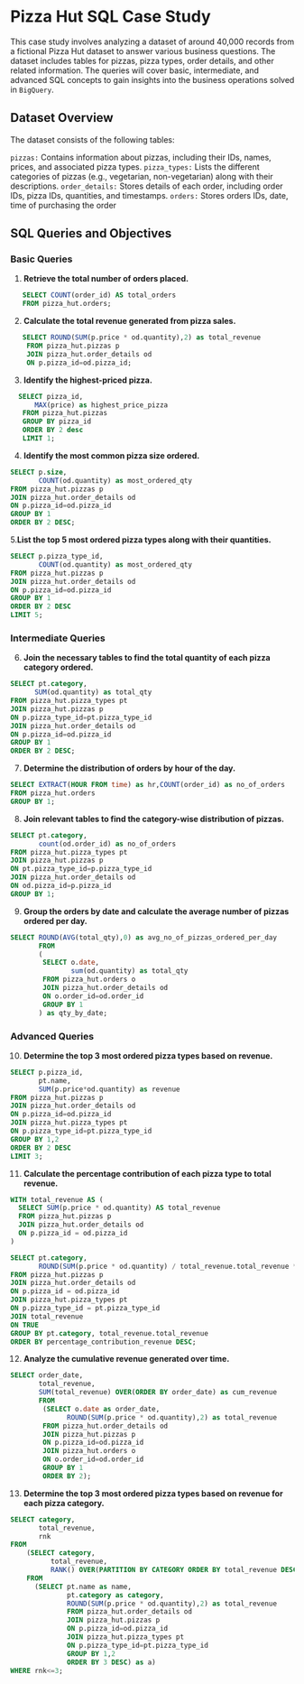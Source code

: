 # **Pizza Hut SQL Case Study**
This case study involves analyzing a dataset of around 40,000 records from a fictional Pizza Hut dataset to answer various business questions. The dataset includes tables for pizzas, pizza types, order details, and other related information. The queries will cover basic, intermediate, and advanced SQL concepts to gain insights into the business operations solved in `BigQuery`.

## **Dataset Overview**
The dataset consists of the following tables:

`pizzas:` Contains information about pizzas, including their IDs, names, prices, and associated pizza types.
`pizza_types:` Lists the different categories of pizzas (e.g., vegetarian, non-vegetarian) along with their descriptions.
`order_details:` Stores details of each order, including order IDs, pizza IDs, quantities, and timestamps.
`orders:` Stores orders IDs, date, time of purchasing the order

## **SQL Queries and Objectives**
### **Basic Queries**
1. **Retrieve the total number of orders placed.**
```sql
   SELECT COUNT(order_id) AS total_orders 
   FROM pizza_hut.orders;
```
2. **Calculate the total revenue generated from pizza sales.**
```sql
   SELECT ROUND(SUM(p.price * od.quantity),2) as total_revenue
    FROM pizza_hut.pizzas p
    JOIN pizza_hut.order_details od
    ON p.pizza_id=od.pizza_id;
```
3. **Identify the highest-priced pizza.**
 ```sql
   SELECT pizza_id,
       MAX(price) as highest_price_pizza
    FROM pizza_hut.pizzas
    GROUP BY pizza_id
    ORDER BY 2 desc
    LIMIT 1;
 ```
4. **Identify the most common pizza size ordered.**
```sql
SELECT p.size,
       COUNT(od.quantity) as most_ordered_qty
FROM pizza_hut.pizzas p
JOIN pizza_hut.order_details od 
ON p.pizza_id=od.pizza_id
GROUP BY 1
ORDER BY 2 DESC;
```
5.**List the top 5 most ordered pizza types along with their quantities.**
```sql
SELECT p.pizza_type_id,
       COUNT(od.quantity) as most_ordered_qty
FROM pizza_hut.pizzas p
JOIN pizza_hut.order_details od 
ON p.pizza_id=od.pizza_id
GROUP BY 1
ORDER BY 2 DESC
LIMIT 5;
```
### **Intermediate Queries**
6. **Join the necessary tables to find the total quantity of each pizza category ordered.**
```sql
SELECT pt.category,
      SUM(od.quantity) as total_qty
FROM pizza_hut.pizza_types pt
JOIN pizza_hut.pizzas p
ON p.pizza_type_id=pt.pizza_type_id
JOIN pizza_hut.order_details od 
ON p.pizza_id=od.pizza_id
GROUP BY 1
ORDER BY 2 DESC;
```
7. **Determine the distribution of orders by hour of the day.**
```sql
SELECT EXTRACT(HOUR FROM time) as hr,COUNT(order_id) as no_of_orders
FROM pizza_hut.orders
GROUP BY 1;
```
8. **Join relevant tables to find the category-wise distribution of pizzas.**
```sql
SELECT pt.category,
       count(od.order_id) as no_of_orders
FROM pizza_hut.pizza_types pt
JOIN pizza_hut.pizzas p
ON pt.pizza_type_id=p.pizza_type_id
JOIN pizza_hut.order_details od
ON od.pizza_id=p.pizza_id
GROUP BY 1;
```
9. **Group the orders by date and calculate the average number of pizzas ordered per day.**
```sql
SELECT ROUND(AVG(total_qty),0) as avg_no_of_pizzas_ordered_per_day
       FROM
       (
        SELECT o.date,
               sum(od.quantity) as total_qty
        FROM pizza_hut.orders o
        JOIN pizza_hut.order_details od
        ON o.order_id=od.order_id
        GROUP BY 1
       ) as qty_by_date;
```
### **Advanced Queries**
10. **Determine the top 3 most ordered pizza types based on revenue.**
```sql
SELECT p.pizza_id,
       pt.name,
       SUM(p.price*od.quantity) as revenue
FROM pizza_hut.pizzas p
JOIN pizza_hut.order_details od
ON p.pizza_id=od.pizza_id
JOIN pizza_hut.pizza_types pt
ON p.pizza_type_id=pt.pizza_type_id
GROUP BY 1,2
ORDER BY 2 DESC
LIMIT 3;
```
11. **Calculate the percentage contribution of each pizza type to total revenue.**
```sql
WITH total_revenue AS (
  SELECT SUM(p.price * od.quantity) AS total_revenue
  FROM pizza_hut.pizzas p
  JOIN pizza_hut.order_details od
  ON p.pizza_id = od.pizza_id
)

SELECT pt.category,
       ROUND(SUM(p.price * od.quantity) / total_revenue.total_revenue * 100, 2) AS percentage_contribution_revenue
FROM pizza_hut.pizzas p
JOIN pizza_hut.order_details od
ON p.pizza_id = od.pizza_id
JOIN pizza_hut.pizza_types pt
ON p.pizza_type_id = pt.pizza_type_id
JOIN total_revenue
ON TRUE
GROUP BY pt.category, total_revenue.total_revenue
ORDER BY percentage_contribution_revenue DESC;
```
12. **Analyze the cumulative revenue generated over time.**
```sql
SELECT order_date,
       total_revenue,
       SUM(total_revenue) OVER(ORDER BY order_date) as cum_revenue
       FROM
        (SELECT o.date as order_date,
              ROUND(SUM(p.price * od.quantity),2) as total_revenue
        FROM pizza_hut.order_details od
        JOIN pizza_hut.pizzas p
        ON p.pizza_id=od.pizza_id
        JOIN pizza_hut.orders o
        ON o.order_id=od.order_id
        GROUP BY 1
        ORDER BY 2);
```
13. **Determine the top 3 most ordered pizza types based on revenue for each pizza category.**
```sql
SELECT category,
       total_revenue,
       rnk
FROM
    (SELECT category,
          total_revenue,
          RANK() OVER(PARTITION BY CATEGORY ORDER BY total_revenue DESC) as rnk
    FROM
      (SELECT pt.name as name,
              pt.category as category,
              ROUND(SUM(p.price * od.quantity),2) as total_revenue
              FROM pizza_hut.order_details od
              JOIN pizza_hut.pizzas p
              ON p.pizza_id=od.pizza_id
              JOIN pizza_hut.pizza_types pt
              ON p.pizza_type_id=pt.pizza_type_id
              GROUP BY 1,2
              ORDER BY 3 DESC) as a) 
WHERE rnk<=3;
```
